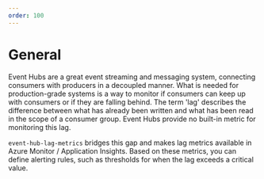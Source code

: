 ```yaml
--- 
order: 100
---
```


# General

Event Hubs are a great event streaming and messaging system, connecting consumers with producers
in a decoupled manner. What is needed for production-grade systems is a way to monitor if
consumers can keep up with consumers or if they are falling behind. The term 'lag' describes the 
difference between what has already been written and what has been read in the scope of
a consumer group. Event Hubs provide no built-in metric for monitoring this lag.

`event-hub-lag-metrics` bridges this gap and makes lag metrics available in Azure Monitor / Application
Insights. Based on these metrics, you can define alerting rules, such as thresholds for when the lag 
exceeds a critical value.
